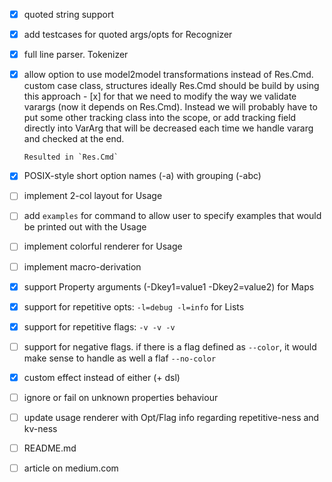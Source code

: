 - [x] quoted string support
- [x] add testcases for quoted args/opts for Recognizer
- [x] full line parser. Tokenizer
- [x] allow option to use model2model transformations instead of Res.Cmd. 
      custom case class, structures
      ideally Res.Cmd should be build by using this approach
      - [x] for that we need to modify the way we validate varargs (now it depends on Res.Cmd). 
      Instead we will probably have to put some other tracking class into the scope, or add tracking field directly 
      into VarArg that will be decreased each time we handle vararg and checked at the end.
      
      Resulted in `Res.Cmd`   
- [x] POSIX-style short option names (-a) with grouping (-abc)      
- [ ] implement 2-col layout for Usage
- [ ] add `examples` for command to allow user to specify examples that would be printed out with the Usage
- [ ] implement colorful renderer for Usage 
- [ ] implement macro-derivation
- [x] support Property arguments (-Dkey1=value1 -Dkey2=value2) for Maps
- [x] support for repetitive opts: `-l=debug -l=info` for Lists
- [x] support for repetitive flags: `-v -v -v`
- [ ] support for negative flags. if there is a flag defined as `--color`, it would make sense to handle as well a flaf `--no-color`
- [x] custom effect instead of either (+ dsl)
- [ ] ignore or fail on unknown properties behaviour
- [ ] update usage renderer with Opt/Flag info regarding repetitive-ness and kv-ness
- [ ] README.md
- [ ] article on medium.com  